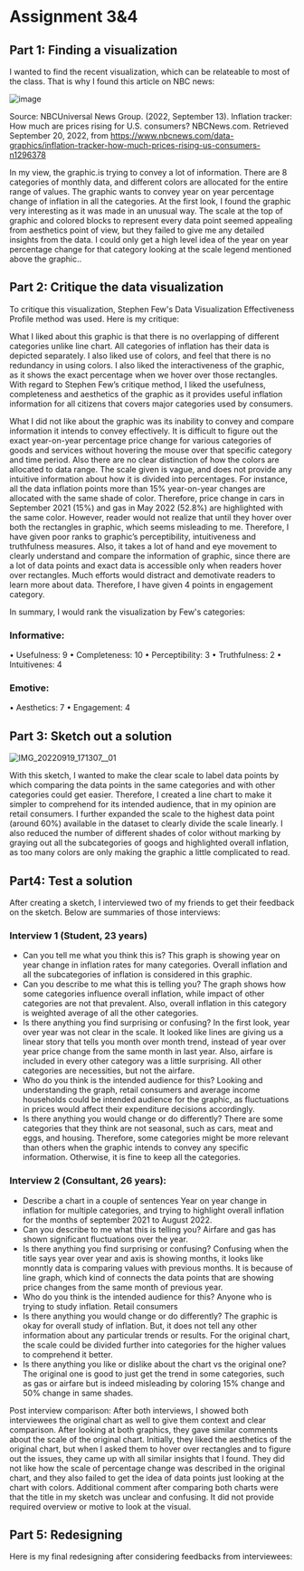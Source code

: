 # Assignment 3&4

## Part 1: Finding a visualization

I wanted to find the recent visualization, which can be relateable to most of the class. That is why I found this article on NBC news: 

![image](https://user-images.githubusercontent.com/113068886/191321538-3a7cb234-cb4b-4bbf-a063-9ea90578e5c5.png)

Source: NBCUniversal News Group. (2022, September 13). Inflation tracker: How much are prices rising for U.S. consumers? NBCNews.com. Retrieved September 20, 2022, from https://www.nbcnews.com/data-graphics/inflation-tracker-how-much-prices-rising-us-consumers-n1296378  


In my view, the graphic.is trying to convey a lot of information. There are 8 categories of monthly data, and different colors are allocated for the entire range of values. The graphic wants to convey year on year percentage change of inflation in all the categories. At the first look, I found the graphic very interesting as it was made in an unusual way. The scale at the top of graphic and colored blocks to represent every data point seemed appealing from aesthetics point of view, but they failed to give me any detailed insights from the data. I could only get a high level idea of the year on year percentage change for that category looking at the scale legend mentioned above the graphic..

## Part 2: Critique the data visualization

To critique this visualization, Stephen Few's Data Visualization Effectiveness Profile method was used. Here is my critique:

What I liked about this graphic is that there is no overlapping of different categories unlike line chart. All categories of inflation has their data is depicted separately. I also liked use of colors, and feel that there is no redundancy in using colors. I also liked the interactiveness of the graphic, as it shows the exact percentage when we hover over those rectangles. With regard to Stephen Few’s critique method, I liked the usefulness, completeness and aesthetics of the graphic as it provides useful inflation information for all citizens that covers major categories used by consumers. 

What I did not like about the graphic was its inability to convey and compare information it intends to convey effectively. It is difficult to figure out the exact year-on-year percentage price change for various categories of goods and services without hovering the mouse over that specific category and time period. Also there are no clear distinction of how the colors are allocated to data range. The scale given is vague, and does not provide any intuitive information about how it is divided into percentages. For instance, all the data inflation points more than 15% year-on-year changes are allocated with the same shade of color. Therefore, price change in cars in September 2021 (15%) and gas in May 2022 (52.8%) are highlighted with the same color. However, reader would not realize that until they hover over both the rectangles in graphic, which seems misleading to me. Therefore, I have given poor ranks to graphic’s perceptibility, intuitiveness and truthfulness measures. Also, it takes a lot of hand and eye movement to clearly understand and compare the information of graphic, since there are a lot of data points and exact data is accessible only when readers hover over rectangles. Much efforts would distract and demotivate readers to learn more about data. Therefore, I have given 4 points in engagement category.

In summary, I would rank the visualization by Few's categories: 

### Informative:

• Usefulness: 9
• Completeness: 10
• Perceptibility: 3
• Truthfulness: 2
• Intuitivenes: 4

### Emotive:

• Aesthetics: 7
• Engagement: 4

## Part 3: Sketch out a solution

![IMG_20220919_171307__01](https://user-images.githubusercontent.com/113068886/191329011-3f993cb9-4933-4445-8c34-2d81ea079af4.jpg)

With this sketch, I wanted to make the clear scale to label data points by which comparing the data points in the same categories and with other categories could get easier. Therefore, I created a line chart to make it simpler to comprehend  for its intended audience, that in my opinion are retail consumers. I further expanded the scale to the highest data point (around 60%) available in the dataset to clearly divide the scale linearly. I also reduced the number of different shades of color without marking by graying out all the subcategories of googs and highlighted overall inflation, as too many colors are only making the graphic a little complicated to read.

## Part4: Test a solution

After creating a sketch, I interviewed two of my friends to get their feedback on the sketch. Below are summaries of those interviews: 

### Interview 1 (Student, 23 years)
- Can you tell me what you think this is?
This graph is showing year on year change in inflation rates for many categories. Overall inflation and all the subcategories of inflation is considered in this graphic.
- Can you describe to me what this is telling you?
The graph shows how some categories influence overall inflation, while impact of other categories are not that prevalent. Also, overall inflation in this category is weighted average of all the other categories.
- Is there anything you find surprising or confusing?
In the first look, year over year was not clear in the scale. It looked like lines are giving us a linear story that tells you month over month trend, instead of year over year price change from the same month in last year.  Also, airfare is included in every other category was a little surprising. All other categories are necessities, but not the airfare.
- Who do you think is the intended audience for this?
Looking and understanding the graph, retail consumers and average income households could be intended audience for the graphic, as fluctuations in prices would affect their expenditure decisions accordingly.
- Is there anything you would change or do differently?
There are some categories that they think are not seasonal, such as cars, meat and eggs, and housing. Therefore, some categories might be more relevant than others when the graphic intends to convey any specific information. Otherwise, it is fine to keep all the categories.

### Interview 2 (Consultant, 26 years):
 
- Describe a chart in a couple of sentences
Year on year change in inflation for multiple categories, and trying to highlight overall inflation for the months of september 2021 to August 2022. 
- Can you describe to me what this is telling you?
Airfare and gas has shown significant fluctuations over the year.
- Is there anything you find surprising or confusing?
Confusing when the title says year over year and axis is showing months, it looks like monntly data is comparing values with previous months. It is because of line graph, which kind of connects the data points that are showing price changes from the same month of previous year.
- Who do you think is the intended audience for this?
Anyone who is trying to study inflation. Retail consumers
- Is there anything you would change or do differently? 
The graphic is okay for overall study of inflation. But, it does not tell any other information about any particular trends or results. 
For the original chart, the scale could be divided further into categories for the higher values to comprehend it better.
- Is there anything you like or dislike about the chart vs the original one?
The original one is good to just get the trend in some categories, such as gas or airfare but is indeed misleading by coloring 15% change and 50% change in same shades. 
 
Post interview comparison:
After both interviews, I showed both interviewees the original chart as well to give them context and clear comparison. After looking at both graphics, they gave similar comments about the scale of the original chart. Initially, they liked the aesthetics of the original chart, but when I asked them to hover over rectangles and to figure out the issues, they came up with all similar insights that I found. They did not like how the scale of percentage change was described in the original chart, and they also failed to get the idea of data points just looking at the chart with colors. 
Additional comment after comparing both charts were that the title in my sketch was unclear and confusing. It did not provide required overview or motive to look at the visual. 

## Part 5: Redesigning 

Here is my final redesigning after considering feedbacks from interviewees:

<div class="flourish-embed flourish-chart" data-src="visualisation/11228376"><script src="https://public.flourish.studio/resources/embed.js"></script></div>





